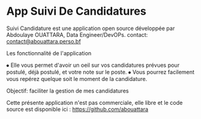 # App Suivi De Candidatures

Suivi Candidature est une application  open source développée par Abdoulaye OUATTARA, Data Engineer/DevOPs.
contact: contact@abouattara.perso.bf

Les fonctionnalité de l'application

⦁	Elle vous permet d'avoir un oeil sur vos candidatures prévues pour postulé, déjà postulé, et votre note sur le poste.
⦁	Vous pourrez facilement vous repérez quelque soit le moment de la candidature.

Objectif: faciliter la gestion de mes candidatures

Cette présente application n'est pas commerciale, elle libre et le code source est disponible ici : https://github.com/abouattara
